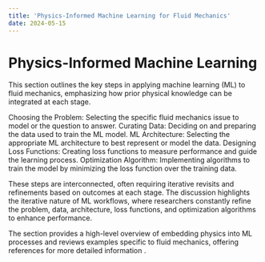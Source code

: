 ```yaml
---
title: 'Physics-Informed Machine Learning for Fluid Mechanics'
date: 2024-05-15
---
```

Physics-Informed Machine Learning
======
This section outlines the key steps in applying machine learning (ML) to fluid mechanics, emphasizing how prior physical knowledge can be integrated at each stage.

Choosing the Problem: Selecting the specific fluid mechanics issue to model or the question to answer.
Curating Data: Deciding on and preparing the data used to train the ML model.
ML Architecture: Selecting the appropriate ML architecture to best represent or model the data.
Designing Loss Functions: Creating loss functions to measure performance and guide the learning process.
Optimization Algorithm: Implementing algorithms to train the model by minimizing the loss function over the training data.

These steps are interconnected, often requiring iterative revisits and refinements based on outcomes at each stage. The discussion highlights the iterative nature of ML workflows, where researchers constantly refine the problem, data, architecture, loss functions, and optimization algorithms to enhance performance.

The section provides a high-level overview of embedding physics into ML processes and reviews examples specific to fluid mechanics, offering references for more detailed information .


